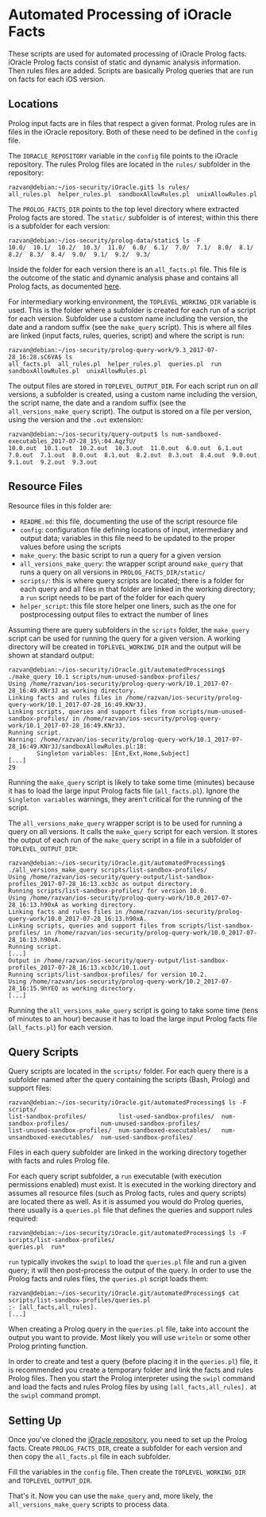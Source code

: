 # Automated Processing of iOracle Facts

These scripts are used for automated processing of iOracle Prolog facts. iOracle Prolog facts consist of static and dynamic analysis information. Then rules files are added. Scripts are basically Prolog queries that are run on facts for each iOS version.

## Locations

Prolog input facts are in files that respect a given format. Prolog rules are in files in the iOracle repository. Both of these need to be defined in the `config` file.

The `IORACLE_REPOSITORY` variable in the `config` file points to the iOracle repository. The rules Prolog files are located in the `rules/` subfolder in the repository:

```
razvan@debian:~/ios-security/iOracle.git$ ls rules/
all_rules.pl  helper_rules.pl  sandboxAllowRules.pl  unixAllowRules.pl
```

The `PROLOG_FACTS_DIR` points to the top level directory where extracted Prolog facts are stored. The `static/` subfolder is of interest; within this there is a subfolder for each version:

```
razvan@debian:~/ios-security/prolog-data/static$ ls -F
10.0/  10.1/  10.2/  10.3/  11.0/  6.0/  6.1/  7.0/  7.1/  8.0/  8.1/  8.2/  8.3/  8.4/  9.0/  9.1/  9.2/  9.3/
```

Inside the folder for each version there is an `all_facts.pl` file. This file is the outcome of the static and dynamic analysis phase and contains all Prolog facts, as documented [here](https://github.com/malus-security/iOracle/blob/master/documentation/prolog_fact_documentation.txt).

For intermediary working environment, the `TOPLEVEL_WORKING_DIR` variable is used. This is the folder where a subfolder is created for each run of a script for each version. Subfolder use a custom name including the version, the date and a random suffix (see the `make_query` script). This is where all files are linked (input facts, rules, queries, script) and where the script is run:

```
razvan@debian:~/ios-security/prolog-query-work/9.3_2017-07-28_16:28.sC6VA$ ls
all_facts.pl  all_rules.pl  helper_rules.pl  queries.pl  run  sandboxAllowRules.pl  unixAllowRules.pl
```

The output files are stored in `TOPLEVEL_OUTPUT_DIR`. For each script run on *all* versions, a subfolder is created, using a custom name including the version, the script name, the date and a random suffix (see the `all_versions_make_query` script). The output is stored on a file per version, using the version and the `.out` extension:

```
razvan@debian:~/ios-security/query-output$ ls num-sandboxed-executables_2017-07-28_15\:04.AqzfU/
10.0.out  10.1.out  10.2.out  10.3.out  11.0.out  6.0.out  6.1.out  7.0.out  7.1.out  8.0.out  8.1.out  8.2.out  8.3.out  8.4.out  9.0.out  9.1.out  9.2.out  9.3.out
```

## Resource Files

Resource files in this folder are:

* `README.md`: this file, documenting the use of the script resource file
* `config`: configuration file defining locations of input, intermediary and output data; variables in this file need to be updated to the proper values before using the scripts
* `make_query`: the basic script to run a query for a given version
* `all_versions_make_query`: the wrapper script around `make_query` that runs a query on all versions in `PROLOG_FACTS_DIR/static/`
* `scripts/`: this is where query scripts are located; there is a folder for each query and all files in that folder are linked in the working directory; a `run` script needs to be part of the folder for each query
* `helper_script`: this file store helper one liners, such as the one for postprocessing output files to extract the number of lines

Assuming there are query subfolders in the `scripts` folder, the `make_query` script can be used for running the query for a given version. A working directory will be created in `TOPLEVEL_WORKING_DIR` and the output will be shown at standard output:

```
razvan@debian:~/ios-security/iOracle.git/automatedProcessing$ ./make_query 10.1 scripts/num-unused-sandbox-profiles/                                                             Using /home/razvan/ios-security/prolog-query-work/10.1_2017-07-28_16:49.KNr3J as working directory.
Linking facts and rules files in /home/razvan/ios-security/prolog-query-work/10.1_2017-07-28_16:49.KNr3J.
Linking scripts, queries and support files from scripts/num-unused-sandbox-profiles/ in /home/razvan/ios-security/prolog-query-work/10.1_2017-07-28_16:49.KNr3J.
Running script.
Warning: /home/razvan/ios-security/prolog-query-work/10.1_2017-07-28_16:49.KNr3J/sandboxAllowRules.pl:18:
        Singleton variables: [Ent,Ext,Home,Subject]
[...]
29
```

Running the `make_query` script is likely to take some time (minutes) because it has to load the large input Prolog facts file (`all_facts.pl`). Ignore the `Singleton variables` warnings, they aren't critical for the running of the script.

The `all_versions_make_query` wrapper script is to be used for running a query on all versions. It calls the `make_query` script for each version. It stores the output of each run of the `make_query` script in a file in a subfolder of `TOPLEVEL_OUTPUT_DIR`:

```
razvan@debian:~/ios-security/iOracle.git/automatedProcessing$ ./all_versions_make_query scripts/list-sandbox-profiles/
Using /home/razvan/ios-security/query-output/list-sandbox-profiles_2017-07-28_16:13.xcb3c as output directory.
Running scripts/list-sandbox-profiles/ for version 10.0.
Using /home/razvan/ios-security/prolog-query-work/10.0_2017-07-28_16:13.h90xA as working directory.
Linking facts and rules files in /home/razvan/ios-security/prolog-query-work/10.0_2017-07-28_16:13.h90xA.
Linking scripts, queries and support files from scripts/list-sandbox-profiles/ in /home/razvan/ios-security/prolog-query-work/10.0_2017-07-28_16:13.h90xA.
Running script.
[...]
Output in /home/razvan/ios-security/query-output/list-sandbox-profiles_2017-07-28_16:13.xcb3c/10.1.out
Running scripts/list-sandbox-profiles/ for version 10.2.
Using /home/razvan/ios-security/prolog-query-work/10.2_2017-07-28_16:15.9hYEQ as working directory.
[...]
```

Running the `all_versions_make_query` script is going to take some time (tens of minutes to an hour) because it has to load the large input Prolog facts file (`all_facts.pl`) for each version.

## Query Scripts

Query scripts are located in the `scripts/` folder. For each query there is a subfolder named after the query containing the scripts (Bash, Prolog) and support files:

```
razvan@debian:~/ios-security/iOracle.git/automatedProcessing$ ls -F scripts/
list-sandbox-profiles/         list-used-sandbox-profiles/  num-sandbox-profiles/         num-unused-sandbox-profiles/
list-unused-sandbox-profiles/  num-sandboxed-executables/   num-unsandboxed-executables/  num-used-sandbox-profiles/
```

Files in each query subfolder are linked in the working directory together with facts and rules Prolog file.

For each query script subfolder, a `run` executable (with execution permissions enabled) must exist. It is executed in the working directory and assumes all resource files (such as Prolog facts, rules and query scripts) are located there as well. As it is assumed you would do Prolog queries, there usually is a `queries.pl` file that defines the queries and support rules required:

```
razvan@debian:~/ios-security/iOracle.git/automatedProcessing$ ls -F scripts/list-sandbox-profiles/
queries.pl  run*
```

`run` typically invokes the `swipl` to load the `queries.pl` file and run a given query; it will then post-process the output of the query. In order to use the Prolog facts and rules files, the `queries.pl` script loads them:

```
razvan@debian:~/ios-security/iOracle.git/automatedProcessing$ cat scripts/list-sandbox-profiles/queries.pl
:- [all_facts,all_rules].
[...]
```

When creating a Prolog query in the `queries.pl` file, take into account the output you want to provide. Most likely you will use `writeln` or some other Prolog printing function.

In order to create and test a query (before placing it in the `queries.pl`) file, it is recommended you create a temporary folder and link the facts and rules Prolog files. Then you start the Prolog interpreter using the `swipl` command and load the facts and rules Prolog files by using `[all_facts,all_rules].` at the `swipl` command prompt.

## Setting Up

Once you've cloned the [iOracle repository](https://github.com/malus-security/iOracle/), you need to set up the Prolog facts. Create `PROLOG_FACTS_DIR`, create a subfolder for each version and then copy the `all_facts.pl` file in each subfolder.

Fill the variables in the `config` file. Then create the `TOPLEVEL_WORKING_DIR` and `TOPLEVEL_OUTPUT_DIR`.

That's it. Now you can use the `make_query` and, more likely, the `all_versions_make_query` scripts to process data.
